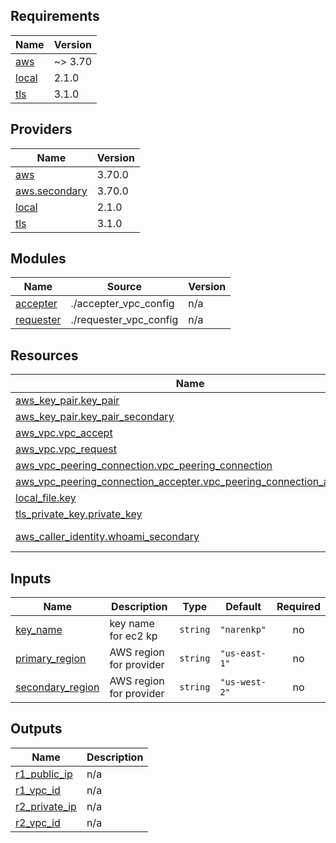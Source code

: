 <!-- BEGIN_TF_DOCS -->
## Requirements

| Name | Version |
|------|---------|
| <a name="requirement_aws"></a> [aws](#requirement\_aws) | ~> 3.70 |
| <a name="requirement_local"></a> [local](#requirement\_local) | 2.1.0 |
| <a name="requirement_tls"></a> [tls](#requirement\_tls) | 3.1.0 |

## Providers

| Name | Version |
|------|---------|
| <a name="provider_aws"></a> [aws](#provider\_aws) | 3.70.0 |
| <a name="provider_aws.secondary"></a> [aws.secondary](#provider\_aws.secondary) | 3.70.0 |
| <a name="provider_local"></a> [local](#provider\_local) | 2.1.0 |
| <a name="provider_tls"></a> [tls](#provider\_tls) | 3.1.0 |

## Modules

| Name | Source | Version |
|------|--------|---------|
| <a name="module_accepter"></a> [accepter](#module\_accepter) | ./accepter_vpc_config | n/a |
| <a name="module_requester"></a> [requester](#module\_requester) | ./requester_vpc_config | n/a |

## Resources

| Name | Type |
|------|------|
| [aws_key_pair.key_pair](https://registry.terraform.io/providers/hashicorp/aws/latest/docs/resources/key_pair) | resource |
| [aws_key_pair.key_pair_secondary](https://registry.terraform.io/providers/hashicorp/aws/latest/docs/resources/key_pair) | resource |
| [aws_vpc.vpc_accept](https://registry.terraform.io/providers/hashicorp/aws/latest/docs/resources/vpc) | resource |
| [aws_vpc.vpc_request](https://registry.terraform.io/providers/hashicorp/aws/latest/docs/resources/vpc) | resource |
| [aws_vpc_peering_connection.vpc_peering_connection](https://registry.terraform.io/providers/hashicorp/aws/latest/docs/resources/vpc_peering_connection) | resource |
| [aws_vpc_peering_connection_accepter.vpc_peering_connection_accepter](https://registry.terraform.io/providers/hashicorp/aws/latest/docs/resources/vpc_peering_connection_accepter) | resource |
| [local_file.key](https://registry.terraform.io/providers/hashicorp/local/2.1.0/docs/resources/file) | resource |
| [tls_private_key.private_key](https://registry.terraform.io/providers/hashicorp/tls/3.1.0/docs/resources/private_key) | resource |
| [aws_caller_identity.whoami_secondary](https://registry.terraform.io/providers/hashicorp/aws/latest/docs/data-sources/caller_identity) | data source |

## Inputs

| Name | Description | Type | Default | Required |
|------|-------------|------|---------|:--------:|
| <a name="input_key_name"></a> [key\_name](#input\_key\_name) | key name for ec2 kp | `string` | `"narenkp"` | no |
| <a name="input_primary_region"></a> [primary\_region](#input\_primary\_region) | AWS region for provider | `string` | `"us-east-1"` | no |
| <a name="input_secondary_region"></a> [secondary\_region](#input\_secondary\_region) | AWS region for provider | `string` | `"us-west-2"` | no |

## Outputs

| Name | Description |
|------|-------------|
| <a name="output_r1_public_ip"></a> [r1\_public\_ip](#output\_r1\_public\_ip) | n/a |
| <a name="output_r1_vpc_id"></a> [r1\_vpc\_id](#output\_r1\_vpc\_id) | n/a |
| <a name="output_r2_private_ip"></a> [r2\_private\_ip](#output\_r2\_private\_ip) | n/a |
| <a name="output_r2_vpc_id"></a> [r2\_vpc\_id](#output\_r2\_vpc\_id) | n/a |
<!-- END_TF_DOCS -->